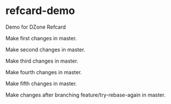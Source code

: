# refcard-demo
Demo for DZone Refcard

Make first changes in master.

Make second changes in master.

Make third changes in master.

Make fourth changes in master.

Make fifth changes in master.

Make changes after branching feature/try-rebase-again in master.